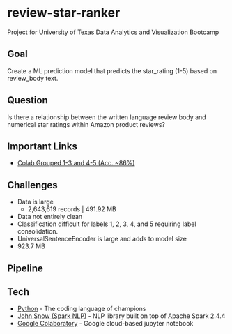 # review-star-ranker
Project for University of Texas Data Analytics and Visualization Bootcamp



## Goal
Create a ML prediction model that predicts the star_rating (1-5) based on review_body text.

## Question
Is there a relationship between the written language review body and numerical star ratings within Amazon product reviews?

## Important Links
* [Colab Grouped 1-3 and 4-5 (Acc. ~86%)](https://github.com/Fergus1212/review-star-ranker/blob/master/sparnknlp_review_rating_1and5.ipynb)

## Challenges
* Data is large
  * 2,643,619 records | 491.92 MB
* Data not entirely clean
* Classification difficult for labels 1, 2, 3, 4, and 5 requiring label consolidation.
* UniversalSentenceEncoder is large and adds to model size
 * 923.7 MB

## Pipeline


## Tech
* [Python](https://www.python.org/) - The coding language of champions
* [John Snow (Spark NLP)](https://nlp.johnsnowlabs.com/docs/en/quickstart) - NLP library built on top of Apache Spark 2.4.4
* [Google Colaboratory](https://colab.research.google.com/notebooks/basic_features_overview.ipynb) - Google cloud-based jupyter notebook
